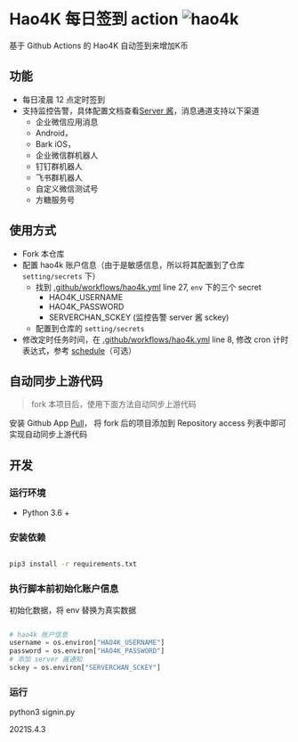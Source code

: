 # Hao4K 每日签到 action ![hao4k](https://github.com/cy920820/hao4k-signin-actions/workflows/hao4k/badge.svg)

基于 Github Actions 的 Hao4K 自动签到来增加K币

## 功能

- 每日凌晨 12 点定时签到
- 支持监控告警，具体配置文档查看[Server 酱](https://sct.ftqq.com/)，消息通道支持以下渠道
  - 企业微信应用消息
  - Android，
  - Bark iOS，
  - 企业微信群机器人
  - 钉钉群机器人
  - 飞书群机器人
  - 自定义微信测试号
  - 方糖服务号

## 使用方式

- Fork 本仓库
- 配置 hao4k 账户信息（由于是敏感信息，所以将其配置到了仓库 `setting/secrets` 下）
  - 找到 [.github/workflows/hao4k.yml](https://github.com/cy920820/hao4k-signin-action/blob/main/.github/workflows/hao4k.yml) line 27, `env` 下的三个 secret
    - HAO4K_USERNAME
    - HAO4K_PASSWORD
    - SERVERCHAN_SCKEY (监控告警 server 酱 sckey)
  - 配置到仓库的 `setting/secrets`
- 修改定时任务时间，在 [.github/workflows/hao4k.yml](https://github.com/cy920820/hao4k-signin-action/blob/main/.github/workflows/hao4k.yml) line 8, 修改 cron 计时表达式，参考 [schedule](https://docs.github.com/en/actions/reference/events-that-trigger-workflows#scheduled-events)（可选）

## 自动同步上游代码

> fork 本项目后，使用下面方法自动同步上游代码

安装 Github App [Pull](https://github.com/apps/pull)， 将 fork 后的项目添加到 Repository access 列表中即可实现自动同步上游代码

## 开发

### 运行环境

- Python 3.6 +

### 安装依赖

```bash

pip3 install -r requirements.txt

```

### 执行脚本前初始化账户信息

初始化数据，将 env 替换为真实数据

```python

# hao4k 账户信息
username = os.environ["HAO4K_USERNAME"]
password = os.environ["HAO4K_PASSWORD"]
# 添加 server 酱通知
sckey = os.environ["SERVERCHAN_SCKEY"]

```

### 运行

python3 signin.py



2021S.4.3



